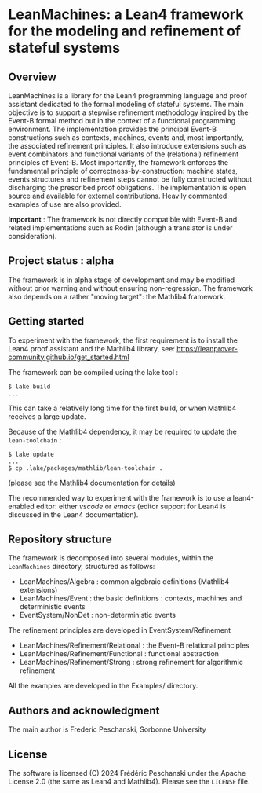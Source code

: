 # LeanMachines: a Lean4 framework for the modeling and refinement of stateful systems

## Overview

LeanMachines is a library for the Lean4 programming language and proof
assistant dedicated to the formal modeling of stateful systems.
The main objective is to support a stepwise refinement methodology 
inspired by the Event-B formal method but in the context of a functional
programming environment. The implementation provides the
principal Event-B constructions such as contexts, machines, events
and, most importantly, the associated refinement principles. It also
introduce extensions such as event combinators and
functional variants of the (relational) refinement principles of
Event-B. Most importantly, the framework enforces the fundamental principle of
correctness-by-construction: machine states, events structures
and refinement steps cannot be fully constructed without discharging
the prescribed proof obligations. The implementation is open source and
available for external contributions. Heavily commented examples of use are also provided.

**Important** : The framework is not directly compatible with Event-B
and related implementations such as Rodin 
(although a translator is under consideration).

## Project status : alpha

The framework is in alpha stage of development and may be modified without prior warning and without ensuring non-regression. The framework also depends on a rather "moving target": the Mathlib4 framework.

## Getting started

To experiment with the framework, the first requirement is to install the Lean4 proof assistant and the Mathlib4 library, see: <https://leanprover-community.github.io/get_started.html>

The framework can be compiled using the lake tool :

```
$ lake build 
...
```

This can take a relatively long time for the first build, or when Mathlib4 receives a large update.

Because of the Mathlib4 dependency, it may be required to update the `lean-toolchain` :

```
$ lake update
...
$ cp .lake/packages/mathlib/lean-toolchain .
```
(please see the Mathlib4 documentation for details)

The recommended way to experiment with the framework is to use a
lean4-enabled editor: either *vscode* or *emacs*
(editor support for Lean4 is discussed in the Lean4 documentation).

## Repository structure

The framework is decomposed into several modules, within the `LeanMachines` directory, structured as follows:

 - LeanMachines/Algebra : common algebraic definitions (Mathlib4 extensions)
 - LeanMachines/Event : the basic definitions : contexts, machines and deterministic events
 - EventSystem/NonDet : non-deterministic events

The refinement principles are developed in EventSystem/Refinement

 - LeanMachines/Refinement/Relational : the Event-B relational principles
 - LeanMachines/Refinement/Functional : functional abstraction
 - LeanMachines/Refinement/Strong : strong refinement for algorithmic refinement

All the examples are developed in the Examples/ directory.

## Authors and acknowledgment

The main author is Frederic Peschanski,  Sorbonne University

## License

The software is licensed (C) 2024 Frédéric Peschanski
under the Apache License 2.0  (the same as Lean4 and Mathlib4). Please see the `LICENSE` file.


